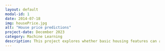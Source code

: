 ```yaml
---
layout: default
modal-id: 1
date: 2014-07-18
img: housePrice.jpg
alt: "House price predictions"
project-date: December 2023
category: Machine Learning
description: This project explores whether basic housing features can accurately predict property prices by comparing two fundamental machine learning approaches. The research contrasts Linear Regression against Decision Tree Regression models using essential variables that every home contains - kitchen dimensions, living room space, total built area, and similar fundamental attributes.
---
```

